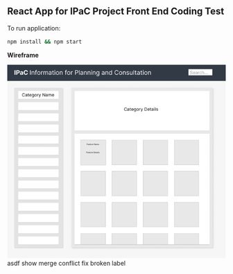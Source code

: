 ## React App for IPaC Project Front End Coding Test

To run application:
```bash
npm install && npm start
```

**Wireframe**

![Wireframe](./public/IPaC%20Wireframe.png)
asdf
show merge conflict
fix broken label